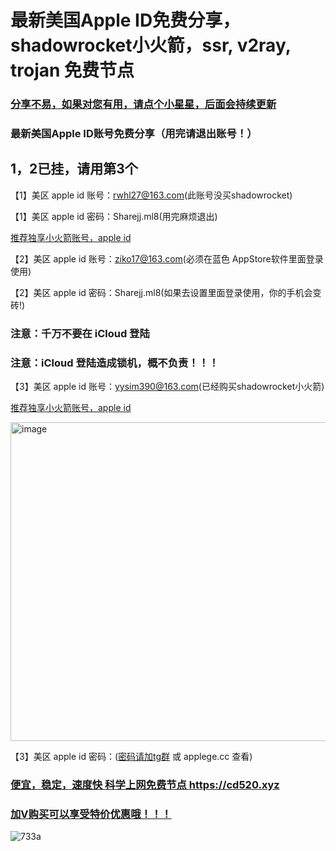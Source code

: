 # 最新美国Apple ID免费分享，shadowrocket小火箭，ssr, v2ray, trojan 免费节点

### [分享不易，如果对您有用，请点个小星星，后面会持续更新](https://github.com/kxswgj/appleid-free)

### 最新美国Apple ID账号免费分享（用完请退出账号！）

## 1，2已挂，请用第3个

【1】美区 apple id 账号：rwhl27@163.com(此账号没买shadowrocket)

【1】美区 apple id 密码：Sharejj.ml8(用完麻烦退出)

<a href="https://idbuy.xyz">推荐独享小火箭账号，apple id</a>

【2】美区 apple id 账号：ziko17@163.com(必须在蓝色 AppStore软件里面登录使用)

【2】美区 apple id 密码：Sharejj.ml8(如果去设置里面登录使用，你的手机会变砖!)

### 注意：千万不要在 iCloud 登陆

### 注意：iCloud 登陆造成锁机，概不负责！！！

【3】美区 apple id 账号：yysim390@163.com(已经购买shadowrocket小火箭)

<a href="https://idbuy.xyz">推荐独享小火箭账号，apple id</a>

<img width="510" alt="image" src="https://user-images.githubusercontent.com/66905181/208278914-b243b24d-2e3f-40f5-94a6-28c05f9edc34.png">


【3】美区 apple id 密码：(<a href="https://t.me/apple_id_share" target="_blank">密码请加tg群</a> 或 applege.cc 查看)



### <a href="https://cd520.xyz" target="_blank">便宜，稳定，速度快 科学上网免费节点 https://cd520.xyz</a>

### <a href="https://cd520.xyz" target="_blank"> 加V购买可以享受特价优惠哦！！！ </a>


![733a](https://user-images.githubusercontent.com/66905181/196190682-0b0f91c4-d0a9-48a4-964d-5c71b419ff05.png)
